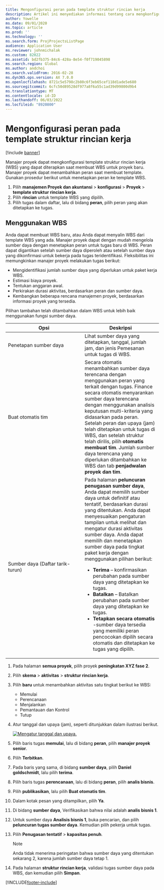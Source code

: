 ```yaml
---
title: Mengonfigurasi peran pada template struktur rincian kerja
description: Artikel ini menyediakan informasi tentang cara mengkonfigurasi informasi peran pada template struktur rincian kerja.
author: Yowelle
ms.date: 09/01/2020
ms.topic: article
ms.prod: ''
ms.technology: ''
ms.search.form: ProjProjectsListPage
audience: Application User
ms.reviewer: johnmichalak
ms.custom: 82022
ms.assetid: bd2fb375-84c6-428a-8e54-f0f719045898
ms.search.region: Global
ms.author: andchoi
ms.search.validFrom: 2016-02-28
ms.dyn365.ops.version: AX 7.0.0
ms.openlocfilehash: 8721c5e5798c2b80c6f3eb65cef118d1ade5e680
ms.sourcegitcommit: 6cfc50d89528df977a8f6a55c1ad39d99800d9b4
ms.translationtype: MT
ms.contentlocale: id-ID
ms.lasthandoff: 06/03/2022
ms.locfileid: "8920800"
---
```

# <a name="set-up-roles-on-work-breakdown-structure-templates"></a>Mengonfigurasi peran pada template struktur rincian kerja

[!include [banner](../includes/banner.md)]

Manajer proyek dapat mengkonfigurasi template struktur rincian kerja (WBS) yang dapat diterapkan saat membuat WBS untuk proyek baru. Manajer proyek dapat menambahkan peran saat membuat template. Gunakan prosedur berikut untuk menetapkan peran ke template WBS.

1. Pilih **manajemen Proyek dan akuntansi** > **konfigurasi** > **Proyek** > **template struktur rincian kerja**.
2. Pilih **rincian** untuk template WBS yang dipilih.
3. Pilih tugas dalam daftar, lalu di bidang **peran**, pilih peran yang akan ditetapkan ke tugas.

## <a name="work-with-a-wbs"></a>Menggunakan WBS

Anda dapat membuat WBS baru, atau Anda dapat menyalin WBS dari template WBS yang ada. Manajer proyek dapat dengan mudah mengelola sumber daya dengan menetapkan peran untuk tugas baru di WBS. Peran dapat digantikan setelah sumber daya diperoleh atau setelah sumber daya yang dikonfirmasi untuk bekerja pada tugas teridentifikasi. Fleksibilitas ini memungkinkan manajer proyek melakukan tugas berikut:

- Mengidentifikasi jumlah sumber daya yang diperlukan untuk paket kerja WBS.
- Estimasi biaya proyek.
- Tentukan anggaran awal.
- Perkirakan durasi aktivitas, berdasarkan peran dan sumber daya.
- Kembangkan beberapa rencana manajemen proyek, berdasarkan informasi proyek yang tersedia.

Pilihan tambahan telah ditambahkan dalam WBS untuk lebih baik menggunakan fungsi sumber daya.

<table>
<colgroup>
<col width="50%" />
<col width="50%" />
</colgroup>
<thead>
<tr class="header">
<th>Opsi</th>
<th>Deskripsi</th>
</tr>
</thead>
<tbody>
<tr class="odd">
<td>Penetapan sumber daya</td>
<td>Lihat sumber daya yang ditetapkan, tanggal, jumlah jam, dan jenis Pemesanan untuk tugas di WBS.</td>
</tr>
<tr class="even">
<td>Buat otomatis tim</td>
<td>Secara otomatis menambahkan sumber daya terencana dengan menggunakan peran yang terkait dengan tugas. Finance secara otomatis menyarankan sumber daya terencana dengan menggunakan analisis keputusan multi-kriteria yang didasarkan pada peran. Setelah peran dan upaya (jam) telah ditetapkan untuk tugas di WBS, dan setelah struktur telah dirilis, pilih <strong>otomatis membuat tim</strong>. Jumlah sumber daya terencana yang diperlukan ditambahkan ke WBS dan tab <strong>penjadwalan proyek dan tim</strong>.</td>
</tr>
<tr class="odd">
<td>Sumber daya (Daftar tarik-turun)</td>
<td>Pada halaman <strong>peluncuran penugasan sumber daya</strong>, Anda dapat memilih sumber daya untuk definitif atau tentatif, berdasarkan durasi yang ditentukan. Anda dapat menyesuaikan pengaturan tampilan untuk melihat dan mengatur durasi aktivitas sumber daya. Anda dapat memilih dan menetapkan sumber daya pada tingkat paket kerja dengan menggunakan pilihan berikut:
<ul>
<li><strong>Terima</strong> – konfirmasikan perubahan pada sumber daya yang ditetapkan ke tugas.</li>
<li><strong>Batalkan</strong> – Batalkan perubahan pada sumber daya yang ditetapkan ke tugas.</li>
<li><strong>Tetapkan secara otomatis</strong> -sumber daya tersedia yang memiliki peran pencocokan dipilih secara otomatis dan ditetapkan ke tugas yang dipilih.</li>
</ul></td>
</tr>
</tbody>
</table>

1. Pada halaman **semua proyek**, pilih proyek **peningkatan XYZ fase 2**.
2. Pilih **skema** > **aktivitas** > **struktur rincian kerja**.
3. Pilih **baru** untuk menambahkan aktivitas satu tingkat berikut ke WBS:

    - Memulai
    - Perencanaan
    - Menjalankan
    - Pemantauan dan Kontrol
    - Tutup

4. Atur tanggal dan upaya (jam), seperti ditunjukkan dalam ilustrasi berikut.

    [![Mengatur tanggal dan upaya.](./media/projectresourcing10.jpg)](./media/projectresourcing10.jpg)

5. Pilih baris tugas **memulai**, lalu di bidang **peran**, pilih **manajer proyek senior**.
6. Pilih **Terbitkan**.
7. Pada baris yang sama, di bidang **sumber daya**, pilih **Daniel goldschmidt**, lalu pilih **terima**.
8. Pilih baris tugas **perencanaan**, lalu di bidang **peran**, pilih **analis bisnis**.
9. Pilih **publikasikan**, lalu pilih **Buat otomatis tim**.
10. Dalam kotak pesan yang ditampilkan, pilih **Ya**.
11. Di bidang **sumber daya**, Verifikasikan bahwa nilai adalah **analis bisnis 1**.
12. Untuk sumber daya **Analisis bisnis 1**, buka pencarian, dan pilih **peluncuran tugas sumber daya**. Kemudian pilih pekerja untuk tugas.
13. Pilih **Penugasan tentatif** &gt; **kapasitas penuh**.

    > [!NOTE] 
    > Anda tidak menerima peringatan bahwa sumber daya yang ditentukan sekarang 2, karena jumlah sumber daya tetap 1.

14. Pada halaman **struktur rincian kerja**, validasi tugas sumber daya pada WBS, dan kemudian pilih **Simpan**.


[!INCLUDE[footer-include](../includes/footer-banner.md)]